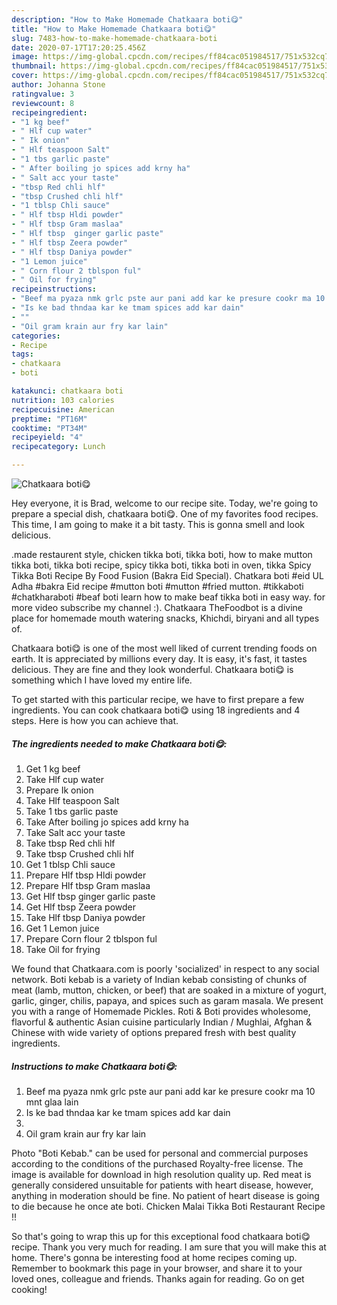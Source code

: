 ```yaml
---
description: "How to Make Homemade Chatkaara boti😋"
title: "How to Make Homemade Chatkaara boti😋"
slug: 7483-how-to-make-homemade-chatkaara-boti
date: 2020-07-17T17:20:25.456Z
image: https://img-global.cpcdn.com/recipes/ff84cac051984517/751x532cq70/chatkaara-boti😋-recipe-main-photo.jpg
thumbnail: https://img-global.cpcdn.com/recipes/ff84cac051984517/751x532cq70/chatkaara-boti😋-recipe-main-photo.jpg
cover: https://img-global.cpcdn.com/recipes/ff84cac051984517/751x532cq70/chatkaara-boti😋-recipe-main-photo.jpg
author: Johanna Stone
ratingvalue: 3
reviewcount: 8
recipeingredient:
- "1 kg beef"
- " Hlf cup water"
- " Ik onion"
- " Hlf teaspoon Salt"
- "1 tbs garlic paste"
- " After boiling jo spices add krny ha"
- " Salt acc your taste"
- "tbsp Red chli hlf"
- "tbsp Crushed chli hlf"
- "1 tblsp Chli sauce"
- " Hlf tbsp Hldi powder"
- " Hlf tbsp Gram maslaa"
- " Hlf tbsp  ginger garlic paste"
- " Hlf tbsp Zeera powder"
- " Hlf tbsp Daniya powder"
- "1 Lemon juice"
- " Corn flour 2 tblspon ful"
- " Oil for frying"
recipeinstructions:
- "Beef ma pyaza nmk grlc pste aur pani add kar ke presure cookr ma 10 mnt glaa lain"
- "Is ke bad thndaa kar ke tmam spices add kar dain"
- ""
- "Oil gram krain aur fry kar lain"
categories:
- Recipe
tags:
- chatkaara
- boti

katakunci: chatkaara boti 
nutrition: 103 calories
recipecuisine: American
preptime: "PT16M"
cooktime: "PT34M"
recipeyield: "4"
recipecategory: Lunch

---
```



![Chatkaara boti😋](https://img-global.cpcdn.com/recipes/ff84cac051984517/751x532cq70/chatkaara-boti😋-recipe-main-photo.jpg)

Hey everyone, it is Brad, welcome to our recipe site. Today, we're going to prepare a special dish, chatkaara boti😋. One of my favorites food recipes. This time, I am going to make it a bit tasty. This is gonna smell and look delicious.

.made restaurent style, chicken tikka boti, tikka boti, how to make mutton tikka boti, tikka boti recipe, spicy tikka boti, tikka boti in oven, tikka Spicy Tikka Boti Recipe By Food Fusion (Bakra Eid Special). Chatkara boti #eid UL Adha #bakra Eid recipe #mutton boti #mutton #fried mutton. #tikkaboti #chatkharaboti #beaf boti learn how to make beaf tikka boti in easy way. for more video subscribe my channel :). Chatkaara TheFoodbot is a divine place for homemade mouth watering snacks, Khichdi, biryani and all types of.

Chatkaara boti😋 is one of the most well liked of current trending foods on earth. It is appreciated by millions every day. It is easy, it's fast, it tastes delicious. They are fine and they look wonderful. Chatkaara boti😋 is something which I have loved my entire life.


To get started with this particular recipe, we have to first prepare a few ingredients. You can cook chatkaara boti😋 using 18 ingredients and 4 steps. Here is how you can achieve that.

<!--inarticleads1-->

##### The ingredients needed to make Chatkaara boti😋:

1. Get 1 kg beef
1. Take  Hlf cup water
1. Prepare  Ik onion
1. Take  Hlf teaspoon Salt
1. Take 1 tbs garlic paste
1. Take  After boiling jo spices add krny ha
1. Take  Salt acc your taste
1. Take tbsp Red chli hlf
1. Take tbsp Crushed chli hlf
1. Get 1 tblsp Chli sauce
1. Prepare  Hlf tbsp Hldi powder
1. Prepare  Hlf tbsp Gram maslaa
1. Get  Hlf tbsp  ginger garlic paste
1. Get  Hlf tbsp Zeera powder
1. Take  Hlf tbsp Daniya powder
1. Get 1 Lemon juice
1. Prepare  Corn flour 2 tblspon ful
1. Take  Oil for frying


We found that Chatkaara.com is poorly &#39;socialized&#39; in respect to any social network. Boti kebab is a variety of Indian kebab consisting of chunks of meat (lamb, mutton, chicken, or beef) that are soaked in a mixture of yogurt, garlic, ginger, chilis, papaya, and spices such as garam masala. We present you with a range of Homemade Pickles. Roti &amp; Boti provides wholesome, flavorful &amp; authentic Asian cuisine particularly Indian / Mughlai, Afghan &amp; Chinese with wide variety of options prepared fresh with best quality ingredients. 

<!--inarticleads2-->

##### Instructions to make Chatkaara boti😋:

1. Beef ma pyaza nmk grlc pste aur pani add kar ke presure cookr ma 10 mnt glaa lain
1. Is ke bad thndaa kar ke tmam spices add kar dain
1. 
1. Oil gram krain aur fry kar lain


Photo &#34;Boti Kebab.&#34; can be used for personal and commercial purposes according to the conditions of the purchased Royalty-free license. The image is available for download in high resolution quality up. Red meat is generally considered unsuitable for patients with heart disease, however, anything in moderation should be fine. No patient of heart disease is going to die because he once ate boti. Chicken Malai Tikka Boti Restaurant Recipe !! 

So that's going to wrap this up for this exceptional food chatkaara boti😋 recipe. Thank you very much for reading. I am sure that you will make this at home. There's gonna be interesting food at home recipes coming up. Remember to bookmark this page in your browser, and share it to your loved ones, colleague and friends. Thanks again for reading. Go on get cooking!
